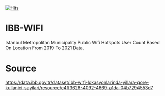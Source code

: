 [![Hits](https://hits.seeyoufarm.com/api/count/incr/badge.svg?url=https%3A%2F%2Fgithub.com%2Fatalaydenknalbant%2FIBB_Education_Aid&count_bg=%2379C83D&title_bg=%23555555&icon=&icon_color=%23E7E7E7&title=hits&edge_flat=false)](https://hits.seeyoufarm.com)

# IBB-WIFI
Istanbul Metropolitan Municipality Public Wifi Hotspots User Count Based On Location From 2019 To 2021 Data.

# Source
https://data.ibb.gov.tr/dataset/ibb-wifi-lokasyonlarinda-yillara-gore-kullanici-sayilari/resource/c4ff3626-4092-4669-a1da-04b7294553d7
